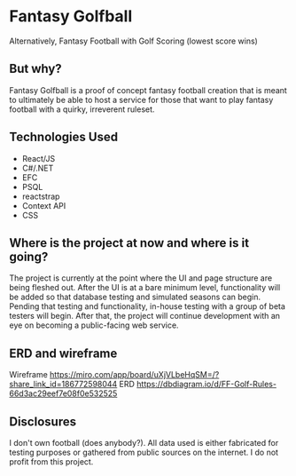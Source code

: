 # Fantasy Golfball
Alternatively, Fantasy Football with Golf Scoring (lowest score wins)

## But why?
Fantasy Golfball is a proof of concept fantasy football creation that is meant to ultimately be able to host a service for those that want to play fantasy football with a quirky, irreverent ruleset.

## Technologies Used
- React/JS
- C#/.NET
- EFC
- PSQL
- reactstrap
- Context API
- CSS

## Where is the project at now and where is it going?
The project is currently at the point where the UI and page structure are being fleshed out. After the UI is at a bare minimum level, functionality will be added so that database testing and simulated seasons can begin. Pending that testing and functionality, in-house testing with a group of beta testers will begin. After that, the project will continue development with an eye on becoming a public-facing web service.

## ERD and wireframe

Wireframe https://miro.com/app/board/uXjVLbeHqSM=/?share_link_id=186772598044
ERD https://dbdiagram.io/d/FF-Golf-Rules-66d3ac29eef7e08f0e532525

## Disclosures
I don't own football (does anybody?). All data used is either fabricated for testing purposes or gathered from public sources on the internet. I do not profit from this project.